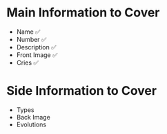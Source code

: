 # Main Information to Cover
- Name ✅
- Number ✅
- Description ✅
- Front Image ✅
- Cries ✅

# Side Information to Cover
- Types
- Back Image
- Evolutions
